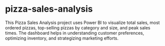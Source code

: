# pizza-sales-analysis
This Pizza Sales Analysis project uses Power BI to visualize total sales, most ordered pizzas, top-selling pizzas by category and size, and peak sales times. The dashboard helps in understanding customer preferences, optimizing inventory, and strategizing marketing efforts.
